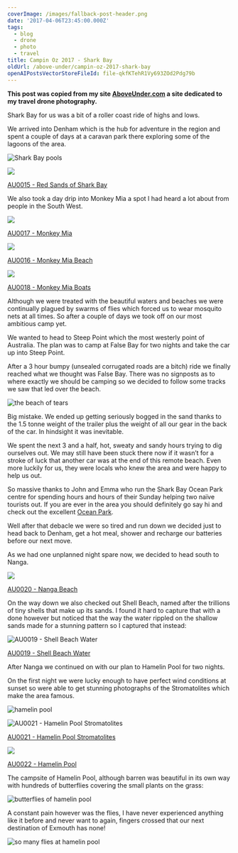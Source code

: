 ```yaml
---
coverImage: /images/fallback-post-header.png
date: '2017-04-06T23:45:00.000Z'
tags:
  - blog
  - drone
  - photo
  - travel
title: Campin Oz 2017 - Shark Bay
oldUrl: /above-under/campin-oz-2017-shark-bay
openAIPostsVectorStoreFileId: file-qkfKTehR1Vy693ZOd2Pdg79b
---
```


**This post was copied from my site [AboveUnder.com](https://aboveunder.com) a site dedicated to my travel drone photography.**

Shark Bay for us was a bit of a roller coast ride of highs and lows.

<!-- more -->

We arrived into Denham which is the hub for adventure in the region and spent a couple of days at a caravan park there exploring some of the lagoons of the area.

![Shark Bay pools](//cdn.shopify.com/s/files/1/1830/7597/files/DJI_0384_1024x1024.jpg?v=1491520993)

![](//cdn.shopify.com/s/files/1/1830/7597/products/DJI_0405_1024x1024.jpg?v=1491436278)

[AU0015 - Red Sands of Shark Bay](https://aboveunder.com/products/au0015-red-sands-of-shark-bay "red sands of shark bay")

We also took a day drip into Monkey Mia a spot I had heard a lot about from people in the South West.

![](//cdn.shopify.com/s/files/1/1830/7597/products/DJI_0421_1024x1024.jpg?v=1491520591)

[AU0017 - Monkey Mia](https://aboveunder.com/products/au0017-monkey-mia "Monkey Mia")

![](//cdn.shopify.com/s/files/1/1830/7597/products/DJI_0412_1024x1024.jpg?v=1491436222)

[AU0016 - Monkey Mia Beach](https://aboveunder.com/products/monkey-mia-beach "monkey mia beach")

![](//cdn.shopify.com/s/files/1/1830/7597/products/DJI_0428_1024x1024.jpg?v=1491520589)

[AU0018 - Monkey Mia Boats](https://aboveunder.com/products/au0018-monkey-mia-boats "monkey mia boats")

Although we were treated with the beautiful waters and beaches we were continually plagued by swarms of flies which forced us to wear mosquito nets at all times. So after a couple of days we took off on our most ambitious camp yet.

We wanted to head to Steep Point which the most westerly point of Australia. The plan was to camp at False Bay for two nights and take the car up into Steep Point.

After a 3 hour bumpy (unsealed corrugated roads are a bitch) ride we finally reached what we thought was False Bay. There was no signposts as to where exactly we should be camping so we decided to follow some tracks we saw that led over the beach.

![the beach of tears](//cdn.shopify.com/s/files/1/1830/7597/files/IMG_9568_1024x1024.jpg?v=1491521499)

Big mistake. We ended up getting seriously bogged in the sand thanks to the 1.5 tonne weight of the trailer plus the weight of all our gear in the back of the car. In hindsight it was inevitable.

We spent the next 3 and a half, hot, sweaty and sandy hours trying to dig ourselves out. We may still have been stuck there now if it wasn’t for a stroke of luck that another car was at the end of this remote beach. Even more luckily for us, they were locals who knew the area and were happy to help us out.

So massive thanks to John and Emma who run the Shark Bay Ocean Park centre for spending hours and hours of their Sunday helping two naïve tourists out. If you are ever in the area you should definitely go say hi and check out the excellent [Ocean Park](https://oceanpark.com.au/ "ocean park").

Well after that debacle we were so tired and run down we decided just to head back to Denham, get a hot meal, shower and recharge our batteries before our next move.

As we had one unplanned night spare now, we decided to head south to Nanga.

![](//cdn.shopify.com/s/files/1/1830/7597/products/DJI_0461_1024x1024.jpg?v=1491520565)

[AU0020 - Nanga Beach](https://aboveunder.com/products/au0020-nanga-beach "nanga beach")

On the way down we also checked out Shell Beach, named after the trillions of tiny shells that make up its sands. I found it hard to capture that with a done however but noticed that the way the water rippled on the shallow sands made for a stunning pattern so I captured that instead:

![AU0019 - Shell Beach Water](//cdn.shopify.com/s/files/1/1830/7597/products/DJI_0446_1024x1024.jpg?v=1491520587)

[AU0019 - Shell Beach Water](https://aboveunder.com/products/au0019-shell-beach-water "Shell Beach Water")

After Nanga we continued on with our plan to Hamelin Pool for two nights.

On the first night we were lucky enough to have perfect wind conditions at sunset so were able to get stunning photographs of the Stromatolites which make the area famous.

![hamelin pool](//cdn.shopify.com/s/files/1/1830/7597/files/DJI_0511_1024x1024.jpg?v=1491521775)

![AU0021 - Hamelin Pool Stromatolites](//cdn.shopify.com/s/files/1/1830/7597/products/DJI_0491_1024x1024.jpg?v=1491520547)

[AU0021 - Hamelin Pool Stromatolites](https://aboveunder.com/products/au0021-hamelin-pool-stromatolites)

![](//cdn.shopify.com/s/files/1/1830/7597/products/DJI_0501_1024x1024.jpg?v=1491520525)

[AU0022 - Hamelin Pool](https://aboveunder.com/products/au0022-hamelin-pool)

The campsite of Hamelin Pool, although barren was beautiful in its own way with hundreds of butterflies covering the small plants on the grass:

![butterflies of hamelin pool](//cdn.shopify.com/s/files/1/1830/7597/files/IMG_9634_1024x1024.jpg?v=1491521940)

A constant pain however was the flies, I have never experienced anything like it before and never want to again, fingers crossed that our next destination of Exmouth has none!

![so many flies at hamelin pool](//cdn.shopify.com/s/files/1/1830/7597/files/IMG_9646_1024x1024.jpg?v=1491521972)
